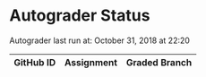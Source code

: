 # Autograder Status
Autograder last run at: October 31, 2018 at 22:20

| GitHub ID | Assignment | Graded Branch |
|-----------|------------|---------------|
